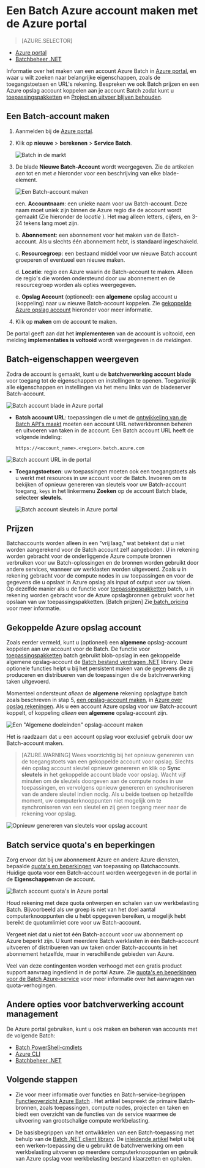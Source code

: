 <properties
    pageTitle="Maak een account Azure Batch | Microsoft Azure"
    description="Informatie over het maken van een account Azure Batch in Azure portal naar grootschalige parallelle werklasten worden uitgevoerd in de cloud"
    services="batch"
    documentationCenter=""
    authors="mmacy"
    manager="timlt"
    editor=""/>

<tags
    ms.service="batch"
    ms.workload="big-compute"
    ms.tgt_pltfrm="na"
    ms.devlang="na"
    ms.topic="get-started-article"
    ms.date="09/21/2016"
    ms.author="marsma"/>

# <a name="create-an-azure-batch-account-using-the-azure-portal"></a>Een Batch Azure account maken met de Azure portal

> [AZURE.SELECTOR]
- [Azure portal](batch-account-create-portal.md)
- [Batchbeheer .NET](batch-management-dotnet.md)

Informatie over het maken van een account Azure Batch in [Azure portal][azure_portal], en waar u wilt zoeken naar belangrijke eigenschappen, zoals de toegangstoetsen en URL's rekening. Bespreken we ook Batch prijzen en een Azure opslag account koppelen aan je account Batch zodat kunt u [toepassingspakketten](batch-application-packages.md) en [Project en uitvoer blijven behouden](batch-task-output.md).

## <a name="create-a-batch-account"></a>Een Batch-account maken

1. Aanmelden bij de [Azure portal][azure_portal].

2. Klik op **nieuwe** > **berekenen** > **Service Batch**.

    ![Batch in de markt][marketplace_portal]

3. De blade **Nieuwe Batch-Account** wordt weergegeven. Zie de artikelen *een* tot en met *e* hieronder voor een beschrijving van elke blade-element.

    ![Een Batch-account maken][account_portal]

    een. **Accountnaam**: een unieke naam voor uw Batch-account. Deze naam moet uniek zijn binnen de Azure regio die de account wordt gemaakt (Zie hieronder de *locatie* ). Het mag alleen letters, cijfers, en 3-24 tekens lang moet zijn.

    b. **Abonnement**: een abonnement voor het maken van de Batch-account. Als u slechts één abonnement hebt, is standaard ingeschakeld.

    c. **Resourcegroep**: een bestaand middel voor uw nieuwe Batch account groeperen of eventueel een nieuwe maken.

    d. **Locatie**: regio een Azure waarin de Batch-account te maken. Alleen de regio's die worden ondersteund door uw abonnement en de resourcegroep worden als opties weergegeven.

    e. **Opslag Account** (optioneel): een **algemene** opslag account u (koppeling) naar uw nieuwe Batch-account koppelen. Zie [gekoppelde Azure opslag account](#linked-azure-storage-account) hieronder voor meer informatie.

4. Klik op **maken** om de account te maken.

  De portal geeft aan dat het **implementeren** van de account is voltooid, een melding **implementaties is voltooid** wordt weergegeven in de *meldingen*.

## <a name="view-batch-account-properties"></a>Batch-eigenschappen weergeven

Zodra de account is gemaakt, kunt u de **batchverwerking account blade** voor toegang tot de eigenschappen en instellingen te openen. Toegankelijk alle eigenschappen en instellingen via het menu links van de bladeserver Batch-account.

![Batch account blade in Azure portal][account_blade]

* **Batch account URL**: toepassingen die u met de [ontwikkeling van de Batch API's maakt](batch-technical-overview.md#batch-development-apis) moeten een account URL netwerkbronnen beheren en uitvoeren van taken in de account. Een Batch account URL heeft de volgende indeling:

    `https://<account_name>.<region>.batch.azure.com`

![Batch account URL in de portal][account_url]

* **Toegangstoetsen**: uw toepassingen moeten ook een toegangstoets als u werkt met resources in uw account voor de Batch. Invoeren om te bekijken of opnieuw genereren van sleutels voor uw Batch-account toegang, `keys` in het linkermenu **Zoeken** op de account Batch blade, selecteer **sleutels**.

    ![Batch account sleutels in Azure portal][account_keys]

## <a name="pricing"></a>Prijzen

Batchaccounts worden alleen in een "vrij laag," wat betekent dat u niet worden aangerekend voor de Batch account zelf aangeboden. U in rekening worden gebracht voor de onderliggende Azure compute bronnen verbruiken voor uw Batch-oplossingen en de bronnen worden gebruikt door andere services, wanneer uw werklasten worden uitgevoerd. Zoals u in rekening gebracht voor de compute nodes in uw toepassingen en voor de gegevens die u opslaat in Azure opslag als input of output voor uw taken. Op dezelfde manier als u de functie voor [toepassingspakketten](batch-application-packages.md) batch, u in rekening worden gebracht voor de Azure opslagbronnen gebruikt voor het opslaan van uw toepassingspakketten. [Batch prijzen] Zie[ batch_pricing] voor meer informatie.

## <a name="linked-azure-storage-account"></a>Gekoppelde Azure opslag account

Zoals eerder vermeld, kunt u (optioneel) een **algemene** opslag-account koppelen aan uw account voor de Batch. De functie voor [toepassingspakketten](batch-application-packages.md) batch gebruikt blob-opslag in een gekoppelde algemene opslag-account de [Batch bestand verdragen .NET](batch-task-output.md) library. Deze optionele functies helpt u bij het persistent maken van de gegevens die zij produceren en distribueren van de toepassingen die de batchverwerking taken uitgevoerd.

Momenteel ondersteunt *alleen* de **algemene** rekening opslagtype batch zoals beschreven in stap 5, [een opslag-account maken](../storage/storage-create-storage-account.md#create-a-storage-account), in [Azure over opslag rekeningen](../storage/storage-create-storage-account.md). Als u een account Azure opslag voor uw Batch-account koppelt, of koppeling *alleen* een **algemene** opslag-account zijn.

![Een "Algemene doeleinden" opslag-account maken][storage_account]

Het is raadzaam dat u een account opslag voor exclusief gebruik door uw Batch-account maken.

>[AZURE.WARNING] Wees voorzichtig bij het opnieuw genereren van de toegangstoets van een gekoppelde account voor opslag. Slechts één opslag account sleutel opnieuw genereren en klik op **Sync sleutels** in het gekoppelde account blade voor opslag. Wacht vijf minuten om de sleutels doorgeven aan de compute nodes in uw toepassingen, en vervolgens opnieuw genereren en synchroniseren van de andere sleutel indien nodig. Als u beide toetsen op hetzelfde moment, uw computerknooppunten niet mogelijk om te synchroniseren van een sleutel en zij geen toegang meer naar de rekening voor opslag.

  ![Opnieuw genereren van sleutels voor opslag account][4]

## <a name="batch-service-quotas-and-limits"></a>Batch service quota's en beperkingen

Zorg ervoor dat bij uw abonnement Azure en andere Azure diensten, bepaalde [quota's en beperkingen](batch-quota-limit.md) van toepassing op Batchaccounts. Huidige quota voor een Batch-account worden weergegeven in de portal in de **Eigenschappen**van de account.

![Batch account quota's in Azure portal][quotas]

Houd rekening met deze quota ontwerpen en schalen van uw werkbelasting Batch. Bijvoorbeeld als uw groep is niet van het doel aantal computerknooppunten die u hebt opgegeven bereiken, u mogelijk hebt bereikt de quotumlimiet core voor uw Batch-account.

Vergeet niet dat u niet tot één Batch-account voor uw abonnement op Azure beperkt zijn. U kunt meerdere Batch werklasten in één Batch-account uitvoeren of distribueren van uw taken onder Batch-accounts in het abonnement hetzelfde, maar in verschillende gebieden van Azure.

Veel van deze contingenten worden verhoogd met een gratis product support aanvraag ingediend in de portal Azure. Zie [quota's en beperkingen voor de Batch Azure-service](batch-quota-limit.md) voor meer informatie over het aanvragen van quota-verhogingen.

## <a name="other-batch-account-management-options"></a>Andere opties voor batchverwerking account management

De Azure portal gebruiken, kunt u ook maken en beheren van accounts met de volgende Batch:

* [Batch PowerShell-cmdlets](batch-powershell-cmdlets-get-started.md)
* [Azure CLI](../xplat-cli-install.md)
* [Batchbeheer .NET](batch-management-dotnet.md)

## <a name="next-steps"></a>Volgende stappen

* Zie voor meer informatie over functies en Batch-service-begrippen [Functieoverzicht Azure Batch](batch-api-basics.md) . Het artikel bespreekt de primaire Batch-bronnen, zoals toepassingen, compute nodes, projecten en taken en biedt een overzicht van de functies van de service waarmee de uitvoering van grootschalige compute werkbelasting.

* De basisbegrippen van het ontwikkelen van een Batch-toepassing met behulp van de [Batch .NET client library](batch-dotnet-get-started.md). De [inleidende artikel](batch-dotnet-get-started.md) helpt u bij een werken-toepassing die u gebruikt de batchverwerking om een werkbelasting uitvoeren op meerdere computerknooppunten en gebruik van Azure opslag voor werkbelasting bestand klaarzetten en ophalen.

[api_net]: https://msdn.microsoft.com/library/azure/mt348682.aspx
[api_rest]: https://msdn.microsoft.com/library/azure/Dn820158.aspx

[azure_portal]: https://portal.azure.com
[batch_pricing]: https://azure.microsoft.com/pricing/details/batch/

[4]: ./media/batch-account-create-portal/batch_acct_04.png "Opnieuw genereren van sleutels voor opslag account"
[marketplace_portal]: ./media/batch-account-create-portal/marketplace_batch.PNG
[account_blade]: ./media/batch-account-create-portal/batch_blade.png
[account_portal]: ./media/batch-account-create-portal/batch_acct_portal.png
[account_keys]: ./media/batch-account-create-portal/account_keys.PNG
[account_url]: ./media/batch-account-create-portal/account_url.png
[storage_account]: ./media/batch-account-create-portal/storage_account.png
[quotas]: ./media/batch-account-create-portal/quotas.png
